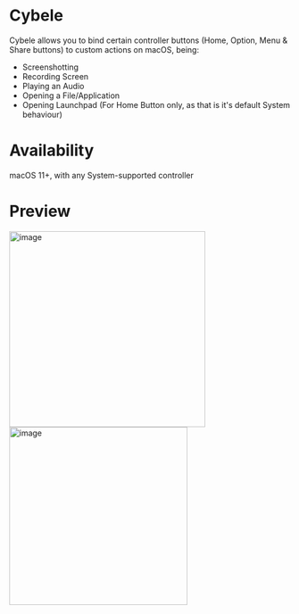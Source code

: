 # Cybele
Cybele allows you to bind certain controller buttons (Home, Option, Menu & Share buttons) to custom actions on macOS, being:

- Screenshotting
- Recording Screen
- Playing an Audio
- Opening a File/Application
- Opening Launchpad (For Home Button only, as that is it's default System behaviour)

# Availability
macOS 11+, with any System-supported controller

# Preview
<img width="351" alt="image" src="https://github.com/SerenaKit/Cybele/assets/48022799/f44c0924-ee4a-42b3-997e-056dfc42b5c9">
<img width="319" alt="image" src="https://github.com/SerenaKit/Cybele/assets/48022799/3a47d4f9-6626-4644-ac81-d79fb67f44ec">
